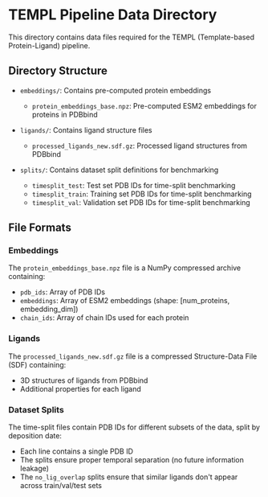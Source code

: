 # TEMPL Pipeline Data Directory

This directory contains data files required for the TEMPL (Template-based Protein-Ligand) pipeline.

## Directory Structure

- `embeddings/`: Contains pre-computed protein embeddings
  - `protein_embeddings_base.npz`: Pre-computed ESM2 embeddings for proteins in PDBbind

- `ligands/`: Contains ligand structure files
  - `processed_ligands_new.sdf.gz`: Processed ligand structures from PDBbind

- `splits/`: Contains dataset split definitions for benchmarking
  - `timesplit_test`: Test set PDB IDs for time-split benchmarking
  - `timesplit_train`: Training set PDB IDs for time-split benchmarking
  - `timesplit_val`: Validation set PDB IDs for time-split benchmarking

## File Formats

### Embeddings

The `protein_embeddings_base.npz` file is a NumPy compressed archive containing:
- `pdb_ids`: Array of PDB IDs
- `embeddings`: Array of ESM2 embeddings (shape: [num_proteins, embedding_dim])
- `chain_ids`: Array of chain IDs used for each protein

### Ligands

The `processed_ligands_new.sdf.gz` file is a compressed Structure-Data File (SDF) containing:
- 3D structures of ligands from PDBbind
- Additional properties for each ligand

### Dataset Splits

The time-split files contain PDB IDs for different subsets of the data, split by deposition date:
- Each line contains a single PDB ID
- The splits ensure proper temporal separation (no future information leakage)
- The `no_lig_overlap` splits ensure that similar ligands don't appear across train/val/test sets
